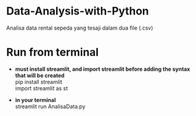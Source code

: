 # Data-Analysis-with-Python
Analisa data rental sepeda yang tesaji dalam dua file (.csv) 

# Run from terminal
- **must install streamlit, and import streamlit before adding the syntax that will be created**
<br>pip install streamlit
<br>import streamlit as st

- **in your terminal**
<br>streamlit run AnalisaData.py
